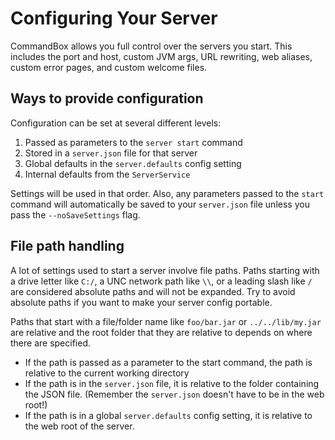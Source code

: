 # Configuring Your Server

CommandBox allows you full control over the servers you start. This includes the port and host, custom JVM args, URL rewriting, web aliases, custom error pages, and custom welcome files.

## Ways to provide configuration

Configuration can be set at several different levels:

1. Passed as parameters to the `server start` command
2. Stored in a `server.json` file for that server
3. Global defaults in the `server.defaults` config setting
4. Internal defaults from the `ServerService`

Settings will be used in that order. Also, any parameters passed to the `start` command will automatically be saved to your `server.json` file unless you pass the `--noSaveSettings` flag.

## File path handling

A lot of settings used to start a server involve file paths. Paths starting with a drive letter like `C:/`, a UNC network path like `\\`, or a leading slash like `/` are considered absolute paths and will not be expanded. Try to avoid absolute paths if you want to make your server config portable.

Paths that start with a file/folder name like `foo/bar.jar` or `../../lib/my.jar` are relative and the root folder that they are relative to depends on where there are specified.

* If the path is passed as a parameter to the start command, the path is relative to the current working directory
* If the path is in the `server.json` file, it is relative to the folder containing the JSON file.  (Remember the `server.json` doesn't have to be in the web root!)
* If the path is in a global `server.defaults` config setting, it is relative to the web root of the server.&#x20;
